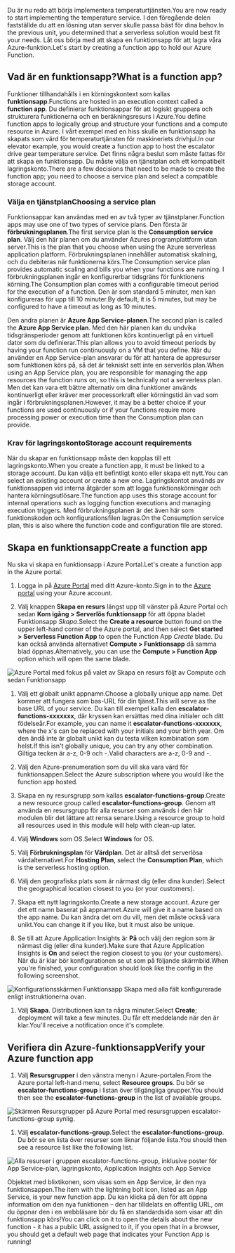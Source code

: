 <span data-ttu-id="eb877-101">Du är nu redo att börja implementera temperaturtjänsten.</span><span class="sxs-lookup"><span data-stu-id="eb877-101">You are now ready to start implementing the temperature service.</span></span> <span data-ttu-id="eb877-102">I den föregående delen fastställde du att en lösning utan server skulle passa bäst för dina behov.</span><span class="sxs-lookup"><span data-stu-id="eb877-102">In the previous unit, you determined that a serverless solution would best fit your needs.</span></span> <span data-ttu-id="eb877-103">Låt oss börja med att skapa en funktionsapp för att lagra våra Azure-funktion.</span><span class="sxs-lookup"><span data-stu-id="eb877-103">Let's start by creating a function app to hold our Azure Function.</span></span>

## <a name="what-is-a-function-app"></a><span data-ttu-id="eb877-104">Vad är en funktionsapp?</span><span class="sxs-lookup"><span data-stu-id="eb877-104">What is a function app?</span></span>
<span data-ttu-id="eb877-105">Funktioner tillhandahålls i en körningskontext som kallas **funktionsapp**.</span><span class="sxs-lookup"><span data-stu-id="eb877-105">Functions are hosted in an execution context called a **function app**.</span></span> <span data-ttu-id="eb877-106">Du definierar funktionsappar för att logiskt gruppera och strukturera funktionerna och en beräkningsresurs i Azure.</span><span class="sxs-lookup"><span data-stu-id="eb877-106">You define function apps to logically group and structure your functions and a compute resource in Azure.</span></span> <span data-ttu-id="eb877-107">I vårt exempel med en hiss skulle en funktionsapp ha skapats som värd för temperaturtjänsten för maskineriets drivhjul.</span><span class="sxs-lookup"><span data-stu-id="eb877-107">In our elevator example, you would create a function app to host the escalator drive gear temperature service.</span></span> <span data-ttu-id="eb877-108">Det finns några beslut som måste fattas för att skapa en funktionsapp. Du måste välja en tjänstplan och ett kompatibelt lagringskonto.</span><span class="sxs-lookup"><span data-stu-id="eb877-108">There are a few decisions that need to be made to create the function app; you need to choose a service plan and select a compatible storage account.</span></span>

### <a name="choosing-a-service-plan"></a><span data-ttu-id="eb877-109">Välja en tjänstplan</span><span class="sxs-lookup"><span data-stu-id="eb877-109">Choosing a service plan</span></span>
<span data-ttu-id="eb877-110">Funktionsappar kan användas med en av två typer av tjänstplaner.</span><span class="sxs-lookup"><span data-stu-id="eb877-110">Function apps may use one of two types of service plans.</span></span> <span data-ttu-id="eb877-111">Den första är **förbrukningsplanen**.</span><span class="sxs-lookup"><span data-stu-id="eb877-111">The first service plan is the **Consumption service plan**.</span></span> <span data-ttu-id="eb877-112">Välj den här planen om du använder Azures programplattform utan server.</span><span class="sxs-lookup"><span data-stu-id="eb877-112">This is the plan that you choose when using the Azure serverless application platform.</span></span> <span data-ttu-id="eb877-113">Förbrukningsplanen innehåller automatisk skalning, och du debiteras när funktionerna körs.</span><span class="sxs-lookup"><span data-stu-id="eb877-113">The Consumption service plan provides automatic scaling and bills you when your functions are running.</span></span> <span data-ttu-id="eb877-114">I förbrukningsplanen ingår en konfigurerbar tidsgräns för funktionens körning.</span><span class="sxs-lookup"><span data-stu-id="eb877-114">The Consumption plan comes with a configurable timeout period for the execution of a function.</span></span> <span data-ttu-id="eb877-115">Den är som standard 5 minuter, men kan konfigureras för upp till 10 minuter.</span><span class="sxs-lookup"><span data-stu-id="eb877-115">By default, it is 5 minutes, but may be configured to have a timeout as long as 10 minutes.</span></span> 

<span data-ttu-id="eb877-116">Den andra planen är **Azure App Service-planen**.</span><span class="sxs-lookup"><span data-stu-id="eb877-116">The second plan is called the **Azure App Service plan**.</span></span> <span data-ttu-id="eb877-117">Med den här planen kan du undvika tidsgränsperioder genom att funktionen körs kontinuerligt på en virtuell dator som du definierar.</span><span class="sxs-lookup"><span data-stu-id="eb877-117">This plan allows you to avoid timeout periods by having your function run continuously on a VM that you define.</span></span> <span data-ttu-id="eb877-118">När du använder en App Service-plan ansvarar du för att hantera de appresurser som funktionen körs på, så det är tekniskt sett inte en serverlös plan.</span><span class="sxs-lookup"><span data-stu-id="eb877-118">When using an App Service plan, you are responsible for managing the app resources the function runs on, so this is technically not a serverless plan.</span></span> <span data-ttu-id="eb877-119">Men det kan vara ett bättre alternativ om dina funktioner används kontinuerligt eller kräver mer processorkraft eller körningstid än vad som ingår i förbrukningsplanen.</span><span class="sxs-lookup"><span data-stu-id="eb877-119">However, it may be a better choice if your functions are used continuously or if your functions require more processing power or execution time than the Consumption plan can provide.</span></span> 

### <a name="storage-account-requirements"></a><span data-ttu-id="eb877-120">Krav för lagringskonto</span><span class="sxs-lookup"><span data-stu-id="eb877-120">Storage account requirements</span></span>
<span data-ttu-id="eb877-121">När du skapar en funktionsapp måste den kopplas till ett lagringskonto.</span><span class="sxs-lookup"><span data-stu-id="eb877-121">When you create a function app, it must be linked to a storage account.</span></span> <span data-ttu-id="eb877-122">Du kan välja ett befintligt konto eller skapa ett nytt.</span><span class="sxs-lookup"><span data-stu-id="eb877-122">You can select an existing account or create a new one.</span></span> <span data-ttu-id="eb877-123">Lagringskontot används av funktionsappen vid interna åtgärder som att logga funktionskörningar och hantera körningsutlösare.</span><span class="sxs-lookup"><span data-stu-id="eb877-123">The function app uses this storage account for internal operations such as logging function executions and managing execution triggers.</span></span> <span data-ttu-id="eb877-124">Med förbrukningsplanen är det även här som funktionskoden och konfigurationsfilen lagras.</span><span class="sxs-lookup"><span data-stu-id="eb877-124">On the Consumption service plan, this is also where the function code and configuration file are stored.</span></span>

## <a name="create-a-function-app"></a><span data-ttu-id="eb877-125">Skapa en funktionsapp</span><span class="sxs-lookup"><span data-stu-id="eb877-125">Create a function app</span></span>
<span data-ttu-id="eb877-126">Nu ska vi skapa en funktionsapp i Azure Portal.</span><span class="sxs-lookup"><span data-stu-id="eb877-126">Let's create a function app in the Azure portal.</span></span>

1. <span data-ttu-id="eb877-127">Logga in på [Azure Portal](https://portal.azure.com?azure-portal=true) med ditt Azure-konto.</span><span class="sxs-lookup"><span data-stu-id="eb877-127">Sign in to the [Azure portal](https://portal.azure.com?azure-portal=true) using your Azure account.</span></span>

1. <span data-ttu-id="eb877-128">Välj knappen **Skapa en resurs** längst upp till vänster på Azure Portal och sedan **Kom igång > Serverlös funktionsapp** för att öppna bladet Funktionsapp *Skapa*.</span><span class="sxs-lookup"><span data-stu-id="eb877-128">Select the **Create a resource** button found on the upper left-hand corner of the Azure portal, and then select **Get started > Serverless Function App** to open the Function App *Create* blade.</span></span> <span data-ttu-id="eb877-129">Du kan också använda alternativet **Compute > Funktionsapp** då samma blad öppnas.</span><span class="sxs-lookup"><span data-stu-id="eb877-129">Alternatively, you can use the **Compute > Function App** option which will open the same blade.</span></span>
  
  ![Azure Portal med fokus på valet av *Skapa en resurs* följt av Compute och sedan Funktionsapp](../media-draft/3-create-function-app-blade.png)

1. <span data-ttu-id="eb877-131">Välj ett globalt unikt appnamn.</span><span class="sxs-lookup"><span data-stu-id="eb877-131">Choose a globally unique app name.</span></span> <span data-ttu-id="eb877-132">Det kommer att fungera som bas-URL för din tjänst.</span><span class="sxs-lookup"><span data-stu-id="eb877-132">This will serve as the base URL of your service.</span></span> <span data-ttu-id="eb877-133">Du kan till exempel kalla den **escalator-functions-xxxxxxx**, där kryssen kan ersättas med dina initialer och ditt födelseår.</span><span class="sxs-lookup"><span data-stu-id="eb877-133">For example, you can name it **escalator-functions-xxxxxxx**, where the x's can be replaced with your initials and your birth year.</span></span> <span data-ttu-id="eb877-134">Om den ändå inte är globalt unikt kan du testa vilken kombination som helst.</span><span class="sxs-lookup"><span data-stu-id="eb877-134">If this isn't globally unique, you can try any other combination.</span></span> <span data-ttu-id="eb877-135">Giltiga tecken är a-z, 0-9 och -.</span><span class="sxs-lookup"><span data-stu-id="eb877-135">Valid characters are a-z, 0-9 and -.</span></span>

1. <span data-ttu-id="eb877-136">Välj den Azure-prenumeration som du vill ska vara värd för funktionsappen.</span><span class="sxs-lookup"><span data-stu-id="eb877-136">Select the Azure subscription where you would like the function app hosted.</span></span>

1. <span data-ttu-id="eb877-137">Skapa en ny resursgrupp som kallas **escalator-functions-group**.</span><span class="sxs-lookup"><span data-stu-id="eb877-137">Create a new resource group called **escalator-functions-group**.</span></span> <span data-ttu-id="eb877-138">Genom att använda en resursgrupp för alla resurser som används i den här modulen blir det lättare att rensa senare.</span><span class="sxs-lookup"><span data-stu-id="eb877-138">Using a resource group to hold all resources used in this module will help with clean-up later.</span></span>

1. <span data-ttu-id="eb877-139">Välj **Windows** som OS.</span><span class="sxs-lookup"><span data-stu-id="eb877-139">Select **Windows** for OS.</span></span>

1. <span data-ttu-id="eb877-140">Välj **Förbrukningsplan** för **Värdplan**. Det är alltså det serverlösa värdalternativet.</span><span class="sxs-lookup"><span data-stu-id="eb877-140">For **Hosting Plan**, select the **Consumption Plan**, which is the serverless hosting option.</span></span>

1. <span data-ttu-id="eb877-141">Välj den geografiska plats som är närmast dig (eller dina kunder).</span><span class="sxs-lookup"><span data-stu-id="eb877-141">Select the geographical location closest to you (or your customers).</span></span>

1. <span data-ttu-id="eb877-142">Skapa ett nytt lagringskonto.</span><span class="sxs-lookup"><span data-stu-id="eb877-142">Create a new storage account.</span></span> <span data-ttu-id="eb877-143">Azure ger det ett namn baserat på appnamnet.</span><span class="sxs-lookup"><span data-stu-id="eb877-143">Azure will give it a name based on the app name.</span></span> <span data-ttu-id="eb877-144">Du kan ändra det om du vill, men det måste också vara unikt.</span><span class="sxs-lookup"><span data-stu-id="eb877-144">You can change it if you like, but it must also be unique.</span></span>

1. <span data-ttu-id="eb877-145">Se till att Azure Application Insights är **På** och välj den region som är närmast dig (eller dina kunder).</span><span class="sxs-lookup"><span data-stu-id="eb877-145">Make sure that Azure Application Insights is **On** and select the region closest to you (or your customers).</span></span>
<span data-ttu-id="eb877-146">När du är klar bör konfigurationen se ut som på följande skärmbild.</span><span class="sxs-lookup"><span data-stu-id="eb877-146">When you're finished, your configuration should look like the config in the following screenshot.</span></span>

  ![Konfigurationsskärmen Funktionsapp *Skapa* med alla fält konfigurerade enligt instruktionerna ovan.](../media-draft/3-create-function-app-settings.png)

1. <span data-ttu-id="eb877-148">Välj **Skapa**. Distributionen kan ta några minuter.</span><span class="sxs-lookup"><span data-stu-id="eb877-148">Select **Create**; deployment will take a few minutes.</span></span> <span data-ttu-id="eb877-149">Du får ett meddelande när den är klar.</span><span class="sxs-lookup"><span data-stu-id="eb877-149">You'll receive a notification once it's complete.</span></span>

## <a name="verify-your-azure-function-app"></a><span data-ttu-id="eb877-150">Verifiera din Azure-funktionsapp</span><span class="sxs-lookup"><span data-stu-id="eb877-150">Verify your Azure function app</span></span>

1. <span data-ttu-id="eb877-151">Välj **Resursgrupper** i den vänstra menyn i Azure-portalen.</span><span class="sxs-lookup"><span data-stu-id="eb877-151">From the Azure portal left-hand menu, select **Resource groups**.</span></span> <span data-ttu-id="eb877-152">Du bör se **escalator-functions-group** i listan över tillgängliga grupper.</span><span class="sxs-lookup"><span data-stu-id="eb877-152">You should then see the **escalator-functions-group** in the list of available groups.</span></span>

  ![Skärmen Resursgrupper på Azure Portal med resursgruppen escalator-functions-group synlig.](../media-draft/3-resource-group.png)

1. <span data-ttu-id="eb877-154">Välj **escalator-functions-group**.</span><span class="sxs-lookup"><span data-stu-id="eb877-154">Select the **escalator-functions-group**.</span></span> <span data-ttu-id="eb877-155">Du bör se en lista över resurser som liknar följande lista.</span><span class="sxs-lookup"><span data-stu-id="eb877-155">You should then see a resource list like the following list.</span></span>
  
  ![Alla resurser i gruppen escalator-functions-group, inklusive poster för App Service-plan, lagringskonto, Application Insights och App Service](../media-draft/3-resource-list.png)

<span data-ttu-id="eb877-157">Objektet med blixtikonen, som visas som en App Service, är den nya funktionsappen.</span><span class="sxs-lookup"><span data-stu-id="eb877-157">The item with the lightning bolt icon, listed as an App Service, is your new function app.</span></span> <span data-ttu-id="eb877-158">Du kan klicka på den för att öppna information om den nya funktionen – den har tilldelats en offentlig URL, om du öppnar den i en webbläsare bör du få en standardsida som visar att din funktionsapp körs!</span><span class="sxs-lookup"><span data-stu-id="eb877-158">You can click on it to open the details about the new function - it has a public URL assigned to it, if you open that in a browser, you should get a default web page that indicates your Function App is running!</span></span>
